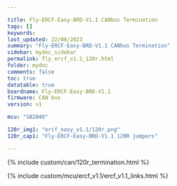 ```yaml
---

title: Fly-ERCF-Easy-BRD-V1.1 CANbus Termination
tags: []
keywords: 
last_updated: 22/08/2023
summary: "Fly-ERCF-Easy-BRD-V1.1 CANbus Termination"
sidebar: mydoc_sidebar
permalink: fly_ercf_v1.1_120r.html
folder: mydoc
comments: false
toc: true
datatable: true
boardname: Fly-ERCF-Easy-BRD-V1.1
firmware: CAN bus
version: v1

mcu: "SB2040"

120r_img1: "ercf_easy_v1.1/120r.png"
120r_cap1: "Fly-ERCF-Easy-BRD-V1.1 120R jumpers"

---
```

{% include custom/can/120r_termination.html %}

{% include custom/mcu/ercf_v1.1/ercf_v1.1_links.html %}

